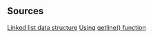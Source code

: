 
Sources
---
[Linked list data structure](https://www.cprogramming.com/tutorial/c/lesson15.html)
[Using getline() function](https://c-for-dummies.com/blog/?p=1112)
